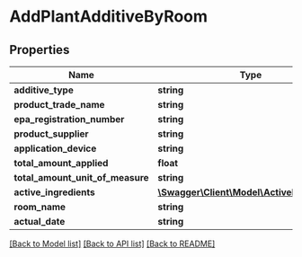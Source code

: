 # AddPlantAdditiveByRoom

## Properties
Name | Type | Description | Notes
------------ | ------------- | ------------- | -------------
**additive_type** | **string** |  | [optional] 
**product_trade_name** | **string** |  | [optional] 
**epa_registration_number** | **string** |  | [optional] 
**product_supplier** | **string** |  | [optional] 
**application_device** | **string** |  | [optional] 
**total_amount_applied** | **float** |  | [optional] 
**total_amount_unit_of_measure** | **string** |  | [optional] 
**active_ingredients** | [**\Swagger\Client\Model\ActiveIngredient[]**](ActiveIngredient.md) |  | [optional] 
**room_name** | **string** |  | [optional] 
**actual_date** | **string** |  | [optional] 

[[Back to Model list]](../README.md#documentation-for-models) [[Back to API list]](../README.md#documentation-for-api-endpoints) [[Back to README]](../README.md)



